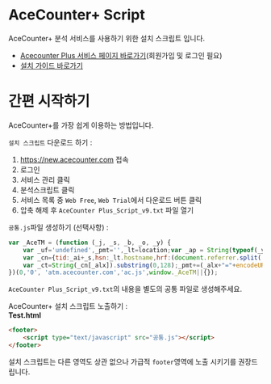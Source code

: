 # AceCounter+ Script
AceCounter+ 분석 서비스를 사용하기 위한 설치 스크립트 입니다.
* [Acecounter Plus 서비스 페이지 바로가기](https://new.acecounter.com)(회원가입 및 로그인 필요)
* [설치 가이드 바로가기](https://github.com/nhnent/ace.guide.script/wiki)

# 간편 시작하기
AceCounter+를 가장 쉽게 이용하는 방법입니다.  
  
`설치 스크립트` 다운로드 하기 :
1. https://new.acecounter.com 접속
2. 로그인
3. 서비스 관리 클릭
4. 분석스크립트 클릭
5. 서비스 목록 중 `Web Free`, `Web Trial`에서 다운로드 버튼 클릭
6. 압축 해제 후 `AceCounter Plus_Script_v9.txt` 파일 열기  
  
  
`공통.js`파일 생성하기 (선택사항) :
```javascript
var _AceTM = (function (_j, _s, _b, _o, _y) {
    var _uf='undefined',_pmt='',_lt=location;var _ap = String(typeof(_y.appid) != _uf ? _y.appid():(isNaN(window.name))?0:window.name);var _ai=(_ap.length!=6)?(_j!=0?_j:0):_ap;if(typeof(_y.em)==_uf&&_ai!=0){var _sc=document.createElement('script');var _sm=document.getElementsByTagName('script')[0];
    var _cn={tid:_ai+_s,hsn:_lt.hostname,hrf:(document.referrer.split('/')[2]),dvp:(typeof(window.orientation)!=_uf?(_ap!=0?2:1):0),tgp:'',tn1:_y.uWorth,tn2:0,tn3:0,tw1:'',tw2:'',tw3:'',tw4:'',tw5:'',tw6:'',tw7:_y.pSearch};_cn.hrf=(_cn.hsn!=_cn.hrf)?_cn.hrf:'in';for(var _aix in _y){var _ns=(_y[_aix])||{};if(typeof(_ns)!='function'){_cn.tgp=String(_aix).length>=3?_aix:'';_cn.tn2=_ns.pPrice;_cn.tn3=_ns.bTotalPrice;_cn.tw1=_ns.bOrderNo;_cn.tw2=_ns.pCode;_cn.tw3=_ns.pName;_cn.tw4=_ns.pImageURl;_cn.tw5=_ns.pCategory;_cn.tw6=_ns.pLink;break;};};_cn.rnd=(new Date().getTime());for(var _alx in _cn){
    var _ct=String(_cn[_alx]).substring(0,128);_pmt+=(_alx+"="+encodeURIComponent((_ct!=_uf)?_ct:'')+"&");};_y.acid=_ai;_y.atid=_cn.tid;_y.em=_cn.rnd;_sc.src=((_lt.protocol.indexOf('http')==0?_lt.protocol:'http:')+'//'+_b+'/'+_o)+'?'+_pmt+'py=0';_sm.parentNode.insertBefore(_sc,_sm);};return _y;
})(0,'0', 'atm.acecounter.com','ac.js',window._AceTM||{});
```
`AceCounter Plus_Script_v9.txt`의 내용을 별도의 공통 파일로 생성해주세요.  
  
  
AceCounter+ 설치 스크립트 노출하기 :  
**Test.html**
```html
<footer>
    <script type="text/javascript" src="공통.js"></script>
</footer>
```
설치 스크립트는 다른 영역도 상관 없으나 가급적 `footer`영역에 노출 시키기를 권장드립니다.
